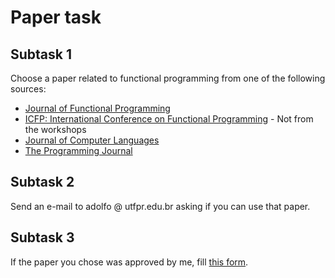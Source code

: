 # Paper task

## Subtask 1


Choose a paper related to functional programming from one of the following sources:

  - [Journal of Functional Programming](https://scholar.google.com/citations?hl=en&view_op=list_hcore&venue=yzdEqktbJzoJ.2023)
  - [ICFP: International Conference on Functional Programming](https://dl.acm.org/conference/icfp/proceedings) - Not from the workshops
  - [Journal of Computer Languages](https://www.sciencedirect.com/journal/journal-of-computer-languages)
  - [The Programming Journal](https://programming-journal.org/)

## Subtask 2

Send an e-mail to adolfo @ utfpr.edu.br asking if you can use that paper.

## Subtask 3

If the paper you chose was approved by me, fill [this form](https://forms.gle/BFEPnrNNpXUaeYf6A).
